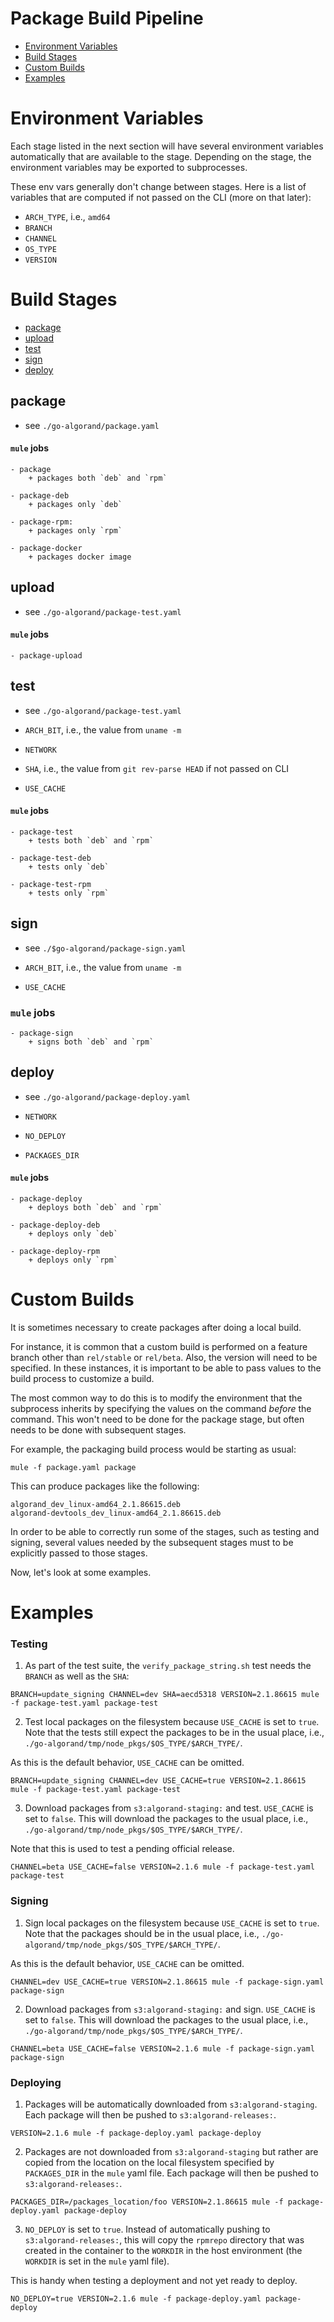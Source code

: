 # Package Build Pipeline

- [Environment Variables](#environment-variables)
- [Build Stages](#build-stages)
- [Custom Builds](#custom-builds)
- [Examples](#examples)

# Environment Variables

Each stage listed in the next section will have several environment variables automatically that are available to the stage. Depending on the stage, the environment variables may be exported to subprocesses.

These env vars generally don't change between stages. Here is a list of variables that are computed if not passed on the CLI (more on that later):

- `ARCH_TYPE`, i.e., `amd64`
- `BRANCH`
- `CHANNEL`
- `OS_TYPE`
- `VERSION`

# Build Stages

- [package](#package)
- [upload](#upload)
- [test](#test)
- [sign](#sign)
- [deploy](#deploy)

## package

- see `./go-algorand/package.yaml`

#### `mule` jobs

    - package
        + packages both `deb` and `rpm`

    - package-deb
        + packages only `deb`

    - package-rpm:
        + packages only `rpm`

    - package-docker
        + packages docker image

## upload

- see `./go-algorand/package-test.yaml`

#### `mule` jobs

    - package-upload

## test

- see `./go-algorand/package-test.yaml`

- `ARCH_BIT`, i.e., the value from `uname -m`
- `NETWORK`
- `SHA`, i.e., the value from `git rev-parse HEAD` if not passed on CLI
- `USE_CACHE`

#### `mule` jobs

    - package-test
        + tests both `deb` and `rpm`

    - package-test-deb
        + tests only `deb`

    - package-test-rpm
        + tests only `rpm`

## sign

- see `./$go-algorand/package-sign.yaml`

- `ARCH_BIT`, i.e., the value from `uname -m`
- `USE_CACHE`

### `mule` jobs

    - package-sign
        + signs both `deb` and `rpm`

## deploy

- see `./go-algorand/package-deploy.yaml`

- `NETWORK`
- `NO_DEPLOY`
- `PACKAGES_DIR`

#### `mule` jobs

    - package-deploy
        + deploys both `deb` and `rpm`

    - package-deploy-deb
        + deploys only `deb`

    - package-deploy-rpm
        + deploys only `rpm`

# Custom Builds

It is sometimes necessary to create packages after doing a local build.

For instance, it is common that a custom build is performed on a feature branch other than `rel/stable` or `rel/beta`.  Also, the version will need to be specified.  In these instances, it is important to be able to pass values to the build process to customize a build.

The most common way to do this is to modify the environment that the subprocess inherits by specifying the values on the command *before* the command.  This won't need to be done for the package stage, but often needs to be done with subsequent stages.

For example, the packaging build process would be starting as usual:

```
mule -f package.yaml package
```

This can produce packages like the following:

```
algorand_dev_linux-amd64_2.1.86615.deb
algorand-devtools_dev_linux-amd64_2.1.86615.deb
```

In order to be able to correctly run some of the stages, such as testing and signing, several values needed by the subsequent stages must to be explicitly passed to those stages.

Now, let's look at some examples.

# Examples

### Testing

1. As part of the test suite, the `verify_package_string.sh` test needs the `BRANCH` as well as the `SHA`:

```
BRANCH=update_signing CHANNEL=dev SHA=aecd5318 VERSION=2.1.86615 mule -f package-test.yaml package-test
```

2. Test local packages on the filesystem because `USE_CACHE` is set to `true`. Note that the tests still expect the packages to be in the usual place, i.e., `./go-algorand/tmp/node_pkgs/$OS_TYPE/$ARCH_TYPE/`.

As this is the default behavior, `USE_CACHE` can be omitted.

```
BRANCH=update_signing CHANNEL=dev USE_CACHE=true VERSION=2.1.86615 mule -f package-test.yaml package-test
```

3. Download packages from `s3:algorand-staging:` and test.  `USE_CACHE` is set to `false`. This will download the packages to the usual place, i.e., `./go-algorand/tmp/node_pkgs/$OS_TYPE/$ARCH_TYPE/`.

Note that this is used to test a pending official release.

```
CHANNEL=beta USE_CACHE=false VERSION=2.1.6 mule -f package-test.yaml package-test
```

### Signing

1. Sign local packages on the filesystem because `USE_CACHE` is set to `true`. Note that the packages should be in the usual place, i.e., `./go-algorand/tmp/node_pkgs/$OS_TYPE/$ARCH_TYPE/`.

As this is the default behavior, `USE_CACHE` can be omitted.

```
CHANNEL=dev USE_CACHE=true VERSION=2.1.86615 mule -f package-sign.yaml package-sign
```

2. Download packages from `s3:algorand-staging:` and sign.  `USE_CACHE` is set to `false`. This will download the packages to the usual place, i.e., `./go-algorand/tmp/node_pkgs/$OS_TYPE/$ARCH_TYPE/`.

```
CHANNEL=beta USE_CACHE=false VERSION=2.1.6 mule -f package-sign.yaml package-sign
```

### Deploying

1. Packages will be automatically downloaded from `s3:algorand-staging`. Each package will then be pushed to `s3:algorand-releases:`.

```
VERSION=2.1.6 mule -f package-deploy.yaml package-deploy
```

2. Packages are not downloaded from `s3:algorand-staging` but rather are copied from the location on the local filesystem specified by `PACKAGES_DIR` in the `mule` yaml file. Each package will then be pushed to `s3:algorand-releases:`.

```
PACKAGES_DIR=/packages_location/foo VERSION=2.1.86615 mule -f package-deploy.yaml package-deploy
```

3. `NO_DEPLOY` is set to `true`. Instead of automatically pushing to `s3:algorand-releases:`, this will copy the `rpmrepo` directory that was created in the container to the `WORKDIR` in the host environment (the `WORKDIR` is set in the `mule` yaml file).

This is handy when testing a deployment and not yet ready to deploy.

```
NO_DEPLOY=true VERSION=2.1.6 mule -f package-deploy.yaml package-deploy
```

